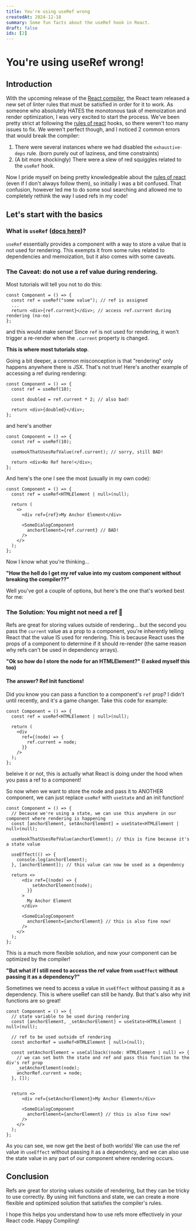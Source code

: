 ```yaml
---
title: You're using useRef wrong
createdAt: 2024-12-18
summary: Some fun facts about the useRef hook in React.
draft: false
ids: [2]
---
```


# You're using useRef wrong!

## Introduction

With the upcoming release of the [React compiler](https://react.dev/learn/react-compiler), the React team released a new set of linter rules that must be satisfied in order for it to work.
As someone who absolutely HATES the monotonous task of memoization and render optimization, I was very excited to start the process.
We've been pretty strict at following the [rules of react](https://react.dev/reference/rules) hooks, so there weren't too many issues to fix.
We weren't perfect though, and I noticed 2 common errors that would break the compiler:

1. There were several instances where we had disabled the `exhaustive-deps` rule. (born purely out of laziness, and time constraints)
2. (A bit more shockingly) There were a slew of red squiggles related to the `useRef` hook.

Now I pride myself on being pretty knowledgeable about the [rules of react](https://react.dev/reference/rules) (even if I don't always follow them), so initially I was a bit confused. That confusion, however led me to do some soul searching and allowed me to completely rethink the way I used refs in my code!

## Let's start with the basics

### What is `useRef` ([docs here](https://react.dev/reference/react/useRef))?

`useRef` essentially provides a component with a way to store a value that is not used for rendering.
This exempts it from some rules related to dependencies and memoization, but it also comes with some caveats.

### The Caveat: do not use a ref value during rendering.

Most tutorials will tell you not to do this:

```tsx
const Component = () => {
  const ref = useRef("some value"); // ref is assigned
  ...
  return <div>{ref.current}</div>; // access ref.current during rendering (no-no)
};
```

and this would make sense! Since `ref` is not used for rendering, it won't trigger a re-render when the `.current` property is changed.

**This is where most tutorials stop**.

Going a bit deeper, a common misconception is that "rendering" only happens anywhere there is JSX. That's not true! Here's another example of accessing a ref during rendering:

```tsx
const Component = () => {
  const ref = useRef(10);

  const doubled = ref.current * 2; // also bad!

  return <div>{doubled}</div>;
};
```

and here's another

```tsx
const Component = () => {
  const ref = useRef(10);

  useHookThatUsesRefValue(ref.current); // sorry, still BAD!

  return <div>No Ref here!</div>;
};
```

And here's the one I see the most (usually in my own code):

```tsx
const Component = () => {
  const ref = useRef<HTMLElement | null>(null);

  return (
    <>
      <div ref={ref}>My Anchor Element</div>

      <SomeDialogComponent
        anchorElement={ref.current} // BAD!
      />
    </>
  );
};
```

Now I know what you're thinking...

**"How the hell do I get my ref value into my custom component without breaking the compiler??"**

Well you've got a couple of options, but here's the one that's worked best for me:

### The Solution: You might not need a ref 🤯

Refs are great for storing values outside of rendering... but the second you pass the `current` value as a prop to a component, you're inherently telling React that the value IS used for rendering. This is because React uses the props of a component to determine if it should re-render (the same reason why refs can't be used in dependency arrays).

**"Ok so how do I store the node for an HTMLElement?" (I asked myself this too)**

#### The answer? Ref Init functions!

Did you know you can pass a function to a component's `ref` prop? I didn't until recently, and it's a game changer. Take this code for example:

```tsx
const Component = () => {
  const ref = useRef<HTMLElement | null>(null);

  return (
    <div
      ref={(node) => {
        ref.current = node;
      }}
    />
  );
};
```

beleive it or not, this is actually what React is doing under the hood when you pass a ref to a component!

So now when we want to store the node and pass it to ANOTHER component, we can just replace `useRef` with `useState` and an init function!

```tsx
const Component = () => {
  // because we're using a state, we can use this anywhere in our component where rendering is happening
  const [anchorElement, setAnchorElement] = useState<HTMLElement | null>(null);

  useHookThatUsesRefValue(anchorElement); // this is fine because it's a state value

  useEffect(() => {
    console.log(anchorElement);
  }, [anchorElement]); // this value can now be used as a dependency

  return <>
      <div ref={(node) => {
          setAnchorElement(node);
        }}
      >
        My Anchor Element
      </div>

      <SomeDialogComponent
        anchorElement={anchorElement} // this is also fine now!
      />
    </>
  );
};
```

This is a much more flexible solution, and now your component can be optimized by the compiler!

**"But what if I still need to access the ref value from `useEffect` without passing it as a dependency?"**

Sometimes we need to access a value in `useEffect` without passing it as a dependency. This is where useRef can still be handy. But that's also why init functions are so great!

```tsx
const Component = () => {
  // state variable to be used during rendering
  const [anchorElement, _setAnchorElement] = useState<HTMLElement | null>(null);

  // ref to be used outside of rendering
  const anchorRef = useRef<HTMLElement | null>(null);

  const setAnchorElement = useCallback((node: HTMLElement | null) => {
    // we can set both the state and ref and pass this function to the div's ref prop
    _setAnchorElement(node);
    anchorRef.current = node;
  }, []);


  return <>
      <div ref={setAnchorElement}>My Anchor Element</div>

      <SomeDialogComponent
        anchorElement={anchorElement} // this is also fine now!
      />
    </>
  );
};
```

As you can see, we now get the best of both worlds! We can use the ref value in `useEffect` without passing it as a dependency, and we can also use the state value in any part of our component where rendering occurs.

## Conclusion

Refs are great for storing values outside of rendering, but they can be tricky to use correctly.
By using init functions and state, we can create a more flexible and optimized solution that satisfies the compiler's rules.

I hope this helps you understand how to use refs more effectively in your React code. Happy Compiling!

